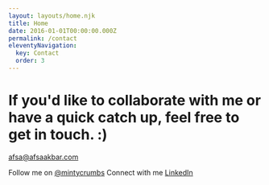 ```yaml
---
layout: layouts/home.njk
title: Home
date: 2016-01-01T00:00:00.000Z
permalink: /contact
eleventyNavigation:
  key: Contact
  order: 3
---
```

# If you'd like to collaborate with me or have a quick catch up, feel free to get in touch. :)

afsa@afsaakbar.com


Follow me on [@mintycrumbs](https://twitter.com/mintycrumbs)
Connect with me [LinkedIn](https://www.linkedin.com/in/afsaakbar/)

